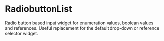 RadiobuttonList
===============

Radio button based input widget for enumeration values, boolean values and references. Useful replacement for the default drop-down or reference selector widget.
